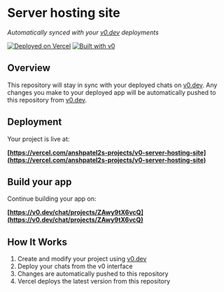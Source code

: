 # Server hosting site

*Automatically synced with your [v0.dev](https://v0.dev) deployments*

[![Deployed on Vercel](https://img.shields.io/badge/Deployed%20on-Vercel-black?style=for-the-badge&logo=vercel)](https://vercel.com/anshpatel2s-projects/v0-server-hosting-site)
[![Built with v0](https://img.shields.io/badge/Built%20with-v0.dev-black?style=for-the-badge)](https://v0.dev/chat/projects/ZAwy9tX6vcQ)

## Overview

This repository will stay in sync with your deployed chats on [v0.dev](https://v0.dev).
Any changes you make to your deployed app will be automatically pushed to this repository from [v0.dev](https://v0.dev).

## Deployment

Your project is live at:

**[https://vercel.com/anshpatel2s-projects/v0-server-hosting-site](https://vercel.com/anshpatel2s-projects/v0-server-hosting-site)**

## Build your app

Continue building your app on:

**[https://v0.dev/chat/projects/ZAwy9tX6vcQ](https://v0.dev/chat/projects/ZAwy9tX6vcQ)**

## How It Works

1. Create and modify your project using [v0.dev](https://v0.dev)
2. Deploy your chats from the v0 interface
3. Changes are automatically pushed to this repository
4. Vercel deploys the latest version from this repository